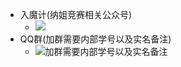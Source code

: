 * 入魔计(纳姐竞赛相关公众号)
    * ![](https://dvkunion.oss-cn-shanghai.aliyuncs.com/img/qrcode.bmp)
* QQ群(加群需要内部学号以及实名备注)
    * ![加群需要内部学号以及实名备注](https://dvkunion.oss-cn-shanghai.aliyuncs.com/WechatIMG62.jpeg)